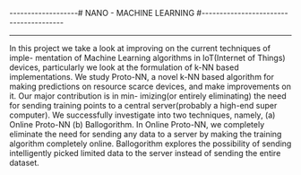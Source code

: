 -------------------# NANO - MACHINE LEARNING #---------------------------------------

-------------------------------------------------------------------------------------
In this project we take a look at improving on the current techniques of imple-
mentation of Machine Learning algorithms in IoT(Internet of Things) devices,
particularly we look at the formulation of k-NN based implementations. We study
Proto-NN, a novel k-NN based algorithm for making predictions on resource
scarce devices, and make improvements on it. Our major contribution is in min-
imizing(or entirely eliminating) the need for sending training points to a central
server(probably a high-end super computer). We successfully investigate into two
techniques, namely, (a) Online Proto-NN (b) Ballogorithm. In Online Proto-NN,
we completely eliminate the need for sending any data to a server by making the
training algorithm completely online. Ballogorithm explores the possibility of
sending intelligently picked limited data to the server instead of sending the entire
dataset.

